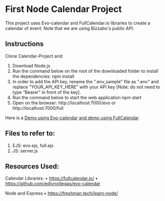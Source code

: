 # First Node Calendar Project
This project uses Evo-calendar and FullCalendar.io libraries to create a calendar of event. Note that we are using Bizzabo's public API.

## Instructions
Clone Calendar-Project and:
1.	Download Node.js 
2.	Run the command below on the root of the downloaded folder to install the dependencies:
npm install
3.	In order to add the API key, rename the ".env_sample" file as ".env" and replace "YOUR_API_KEY_HERE" with your API key [Note: do not need to type “Bearer” in front of the key]. 
4.	Run the command below to start the web application
npm start
5.	Open on the browser:  http://localhost:7000/evo or http://localhost:7000/full 

Here is a [Demo using Evo-calendar](https://my-calendar-of-events.herokuapp.com/evo) [and demo using FullCalendar](https://my-calendar-of-events.herokuapp.com/full)

## Files to refer to:
1.	EJS: 	evo.ejs, full.ejs
2.	JS:   	server.js 

## Resources Used:
  Calendar Libraries:
•	https://fullcalendar.io/
•	https://github.com/edlynvillegas/evo-calendar

  Node and Express
•	https://freshman.tech/learn-node/


